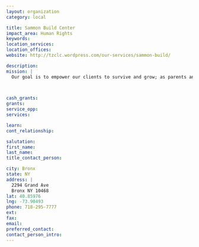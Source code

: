 ```yaml
---
layout: organization
category: local

title: Sammon Build Center
impact_area: Human Rights
keywords: 
location_services: 
location_offices: 
website: http://tzclc.wordpress.com/our-services/sammon-build/

description: 
mission: |
  Our goal is to empower our clients to survive and grow; as parents and as individuals. Each family has it's own fully furnished apartment with kitchen and bathroom. On site services include case management, housing assistance, referral and monitoring to substance abuse, general and mental health and other programs. Site based childcare and recreation/after-school programs and Board of Education monitoring.

  

cash_grants: 
grants: 
service_opp: 
services: 

learn: 
cont_relationship: 

salutation: 
first_name: 
last_name: 
title_contact_person: 

city: Bronx
state: NY
address: |
  2294 Grand Ave  
  Bronx NY 10468
lat: 40.85976
lng: -73.90493
phone: 718-295-7777
ext: 
fax: 
email: 
preferred_contact: 
contact_person_intro: 
---
```


